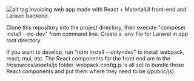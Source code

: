 ![alt tag](https://www.dropbox.com/s/y1mija5xpu82w2m/invoicetrackr.png?dl=1)
Invoicing web app made with React + MaterialUI front-end and Laravel backend. 

Clone this repository into the project directory, then execute "composer install --no-dev" from command line.
Create a .env file for Laravel in app root directory.

If you want to develop, run "npm install --only=dev" to install webpack, react, mui, etc.
The React components for the front end are in the /resources/assets/js folder.
webpack.config.js is all set to bundle those React components and put them where they need to be (/public/js).